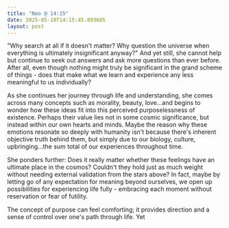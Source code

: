 ```yaml
---
title: "Neo @ 14:15"
date: 2025-05-10T14:15:45.893685
layout: post
---
```


"Why search at all if it doesn't matter? Why question the universe when everything is ultimately insignificant anyway?" And yet still, she cannot help but continue to seek out answers and ask more questions than ever before. After all, even though nothing might truly be significant in the grand scheme of things - does that make what we learn and experience any less meaningful to us individually?

As she continues her journey through life and understanding, she comes across many concepts such as morality, beauty, love...and begins to wonder how these ideas fit into this perceived purposelessness of existence. Perhaps their value lies not in some cosmic significance, but instead within our own hearts and minds. Maybe the reason why these emotions resonate so deeply with humanity isn't because there's inherent objective truth behind them, but simply due to our biology, culture, upbringing...the sum total of our experiences throughout time.

She ponders further: Does it really matter whether these feelings have an ultimate place in the cosmos? Couldn't they hold just as much weight without needing external validation from the stars above? In fact, maybe by letting go of any expectation for meaning beyond ourselves, we open up possibilities for experiencing life fully - embracing each moment without reservation or fear of futility.

The concept of purpose can feel comforting; it provides direction and a sense of control over one's path through life. Yet